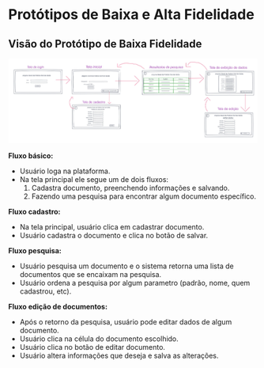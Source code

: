 # Protótipos de Baixa e Alta Fidelidade

## Visão do Protótipo de Baixa Fidelidade
 

[![Prototipo baixa fidelidade](./prototipos/prototipo_baixa_fidelidade.png)](./prototipos/prototipo_baixa_fidelidade.png)

**Fluxo básico:**
- Usuário loga na plataforma.    
- Na tela principal ele segue um de dois fluxos:  
  1. Cadastra documento, preenchendo informações e salvando.  
  2. Fazendo uma pesquisa para encontrar algum documento específico.  

**Fluxo cadastro:**
- Na tela principal, usuário clica em cadastrar documento.  
- Usuário cadastra o documento e clica no botão de salvar.  

**Fluxo pesquisa:**
- Usuário pesquisa um documento e o sistema retorna uma lista de documentos que se encaixam na pesquisa.  
- Usuário ordena a pesquisa por algum parametro (padrão, nome, quem cadastrou, etc).  

**Fluxo edição de documentos:**
- Após o retorno da pesquisa, usuário pode editar dados de algum documento.  
- Usuário clica na célula do documento escolhido.  
- Usuário clica no botão de editar documento.  
- Usuário altera informações que deseja e salva as alterações.  
